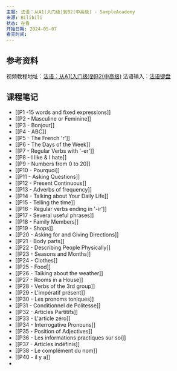 ```yaml
---
主题: 法语：从A1(入门级)到B2(中高级) - SampleAcademy
来源: Bilibili
状态: 在看
开始日期: 2024-05-07
看完时间:
---
```

## 参考资料

视频教程地址：[法语：从A1(入门级)到B2(中高级)](https://www.bilibili.com/video/BV1fV411m7nj/?spm_id_from=333.337.search-card.all.click&vd_source=73c50ade6b0e0a8be0482dc08d17ad69)
法语输入：[法语键盘](https://zhuanlan.zhihu.com/p/347591936)

## 课程笔记

- [[P1 -15 words and fixed expressions]]
- [[P2 - Masculine or Feminine]]
- [[P3 - Bonjour]]
- [[P4 - ABC]]
- [[P5 - The French 'r']]
- [[P6 - The Days of the Week]]
- [[P7 - Regular Verbs with '-er']]
- [[P8 - I like & I hate]]
- [[P9 - Numbers from 0 to 20]]
- [[P10 - Pourquoi]]
- [[P11 - Asking Questions]]
- [[P12 - Present Continuous]]
- [[P13 - Adverbs of frequency]]
- [[P14 - Talking about Your Daily Life]]
- [[P15 - Telling the time]]
- [[P16 - Regular verbs ending in '-ir']]
- [[P17 - Several useful phrases]]
- [[P18 - Family Members]]
- [[P19 - Shops]]
- [[P20 - Asking for and Giving Directions]]
- [[P21 - Body parts]]
- [[P22 - Describing People Physically]]
- [[P23 - Seasons and Months]]
- [[P24 - Clothes]]
- [[P25 - Food]]
- [[P26 - Talking about the weather]]
- [[P27 - Rooms in a House]]
- [[P28 - Verbs of the 3rd group]]
- [[P29 - L'impératif présent]]
- [[P30 - Les pronoms toniques]]
- [[P31 - Conditionnel de Politesse]]
- [[P32 - Articles Partitifs]]
- [[P33 - L'article zéro]]
- [[P34 - Interrogative Pronouns]]
- [[P35 - Position of Adjectives]]
- [[P36 - Les informations practiques sur soi]]
- [[P37 - Articles indéfinis]]
- [[P38 - Le complément du nom]]
- [[P40 - il y a]]
- 